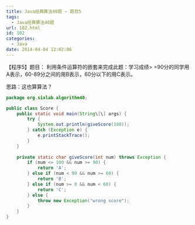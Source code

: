 ```yaml
---
title: Java经典算法40题 – 题目5
tags:
  - Java经典算法40题
url: 102.html
id: 102
categories:
  - Java
date: 2014-04-04 12:02:06
---
```


【程序5】题目：
利用条件运算符的嵌套来完成此题：学习成绩> =90分的同学用A表示，60-89分之间的用B表示，60分以下的用C表示。
<!-- more -->
思路：这也算算法？

```java
package org.sixlab.algorithm40;

public class Score {
	public static void main(String\[\] args) {
		try {
			System.out.println(giveScore(100));
		} catch (Exception e) {
			e.printStackTrace();
		}
	}
	
	private static char giveScore(int num) throws Exception {
		if (num <= 100 && num >= 90) {
			return 'A';
		} else if (num < 90 && num >= 60) {
			return 'B';
		} else if (num >= 0 && num < 60) {
			return 'C';
		} else {
			throw new Exception("wrong score");
		}
	}
}
```